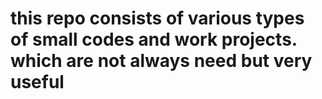 # this repo consists of various types of small codes and work projects. which are not always need but very useful
